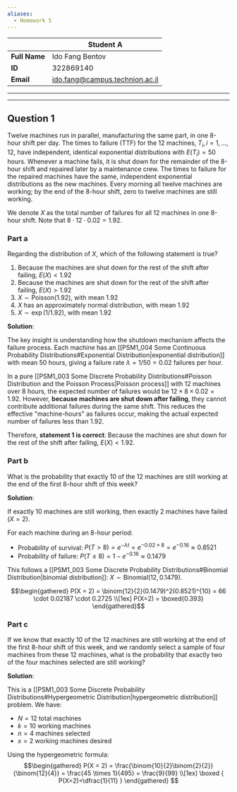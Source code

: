 ```yaml
---
aliases:
  - Homework 5
---
```


|               | Student A                      |
| ------------- | ------------------------------ |
| **Full Name** | Ido Fang Bentov                |
| **ID**        | 322869140                      |
| **Email**     | ido.fang@campus.technion.ac.il |

<div><hr><hr></div>

## Question 1

Twelve machines run in parallel, manufacturing the same part, in one 8-hour shift per day. The times to failure (TTF) for the 12 machines, $T_i, i=1,\ldots,12$, have independent, identical exponential distributions with $E(T_i)=50$ hours. Whenever a machine fails, it is shut down for the remainder of the 8-hour shift and repaired later by a maintenance crew. The times to failure for the repaired machines have the same, independent exponential distributions as the new machines. Every
morning all twelve machines are working; by the end of the 8-hour shift, zero to twelve machines are still working.

We denote $X$ as the total number of failures for all 12 machines in one 8-hour shift. Note that $8 \cdot 12 \cdot 0.02 = 1.92$.
### Part a
Regarding the distribution of $X$, which of the following statement is true?
1. Because the machines are shut down for the rest of the shift after failing, $E(X)<1.92$
2. Because the machines are shut down for the rest of the shift after failing, $E(X)>1.92$
3. $X \sim \text{Poisson}(1.92)$, with mean $1.92$
4. $X$ has an approximately normal distribution, with mean $1.92$
5. $X \sim \exp(1/1.92)$, with mean $1.92$

**Solution**:

The key insight is understanding how the shutdown mechanism affects the failure process. Each machine has an [[PSM1_004 Some Continuous Probability Distributions#Exponential Distribution|exponential distribution]] with mean 50 hours, giving a failure rate $\lambda = 1/50 = 0.02$ failures per hour.

In a pure [[PSM1_003 Some Discrete Probability  Distributions#Poisson Distribution and the Poisson Process|Poisson process]] with 12 machines over 8 hours, the expected number of failures would be $12 \times 8 \times 0.02 = 1.92$. However, **because machines are shut down after failing**, they cannot contribute additional failures during the same shift. This reduces the effective "machine-hours" as failures occur, making the actual expected number of failures less than 1.92.

Therefore, **statement 1 is correct**: Because the machines are shut down for the rest of the shift after failing, $E(X) < 1.92$.

### Part b
What is the probability that exactly 10 of the 12 machines are still working at the end of the first 8-hour shift of this week?

**Solution**:

If exactly 10 machines are still working, then exactly 2 machines have failed ($X = 2$).

For each machine during an 8-hour period:
- Probability of survival: $P(T > 8) = e^{-\lambda t} = e^{-0.02 \times 8} = e^{-0.16} \approx 0.8521$
- Probability of failure: $P(T \leq 8) = 1 - e^{-0.16} \approx 0.1479$

This follows a [[PSM1_003 Some Discrete Probability  Distributions#Binomial Distribution|binomial distribution]]: $X \sim \text{Binomial}(12, 0.1479)$.

$$\begin{gathered}
P(X = 2) = \binom{12}{2}(0.1479)^2(0.8521)^{10} = 66 \cdot 0.02187 \cdot 0.2725 \\[1ex]
P(X=2) = \boxed{0.393}
\end{gathered}$$

### Part c
If we know that exactly 10 of the 12 machines are still working at the end of the first 8-hour shift of this week, and we randomly select a sample of four machines from these 12 machines, what is the probability that exactly two of the four machines selected are still working?

**Solution**:

This is a [[PSM1_003 Some Discrete Probability  Distributions#Hypergeometric Distribution|hypergeometric distribution]] problem. We have:
- $N = 12$ total machines
- $k = 10$ working machines  
- $n = 4$ machines selected
- $x = 2$ working machines desired

Using the hypergeometric formula:
$$\begin{gathered}
P(X = 2) = \frac{\binom{10}{2}\binom{2}{2}}{\binom{12}{4}} = \frac{45 \times 1}{495} = \frac{9}{99} \\[1ex]
\boxed {
P(X=2)=\dfrac{1}{11}
 }
\end{gathered} $$